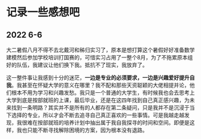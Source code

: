 # 记录一些感想吧

## 2022 6-6

大二暑假八月不得不去北戴河和秭归实习了，原本是想打算这个暑假好好准备数学建模然后参加学校培训打国赛的，可惜实习占用了一整个8月，为了不拖累原本组好的队伍，我建议让他们换下我。抵抗不了现实，我放弃了。

这一整件事让我感到十分的迷茫，**一边是专业的必须要求，一边是兴趣爱好提升自我**。我甚至在怀疑大学的意义在哪里？我不配和那些天资聪颖的大佬相提并论，他们根本不用为学习和兴趣发愁。我只是一个普通的大学生，有时候我也会去思考上大学到底是按部就班的上课，最后毕业，还是在这四年找到自己真正感兴趣，为未来找到一条明路？其实并不是所有的人都存在第二条疑问，只是我并不是沉浸于当下选择的专业，所以才会不断去追寻自己真正喜欢的一些事情。可是我越走越发现，我很难在按部就班的培养计划中抽出属于我自我探寻的时间和空间。即便是这样，我也只能不断寻找解除困境的方案，因为根本没有退路。